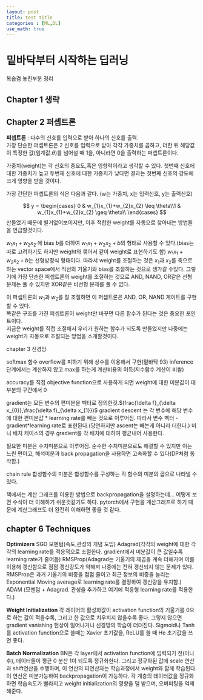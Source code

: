 ```yaml
---
layout: post
title: test title
categories : [ML,DL]
use_math: true
---
```

<!--밑바닥부터 시작하는 딥러닝--->

밑바닥부터 시작하는 딥러닝
================
복습겸 놓친부분 정리

Chapter 1 생략  
----------------  
Chapter 2 퍼셉트론  
----------------  
**퍼셉트론** : 다수의 신호를 입력으로 받아 하나의 신호를 출력.  
가장 단순한 퍼셉트론은 2 신호를 입력으로 받아 각각 가중치를 곱하고, 더한 뒤 해당값이 특정한 값(임계값.$\theta$)를 넘어설 때 1을, 아니라면 0을 출력하는 퍼셉트론이다.

가중치(weight)는 각 신호의 중요도,혹은 영향력이라고 생각할 수 있다. 첫번째 신호에 대한 가중치가 높고 두번재 신호에 대한 가중치가 낮다면 결과는 첫번째 신호의 강도에 크게 영향을 받을 것이다.

가장 간단한 퍼셉트론의 식은 다음과 같다. (w는 가중치, x는 입력신호, y는 출력신호) 

$$ y =  \begin{cases} 0 & w_{1}x_{1}+w_{2}x_{2} \leq \theta\\1 & w_{1}x_{1}+w_{2}x_{2} \geq \theta\\ \end{cases} $$
 만들었기 때문에 별거없어보이지만, 이후 적합한 weight를 자동으로 찾아내는 방법들을 언급할것이다.

$w_{1}x_{1}+w_{2}x_{2}$ 에 bias $b$를 더하여 $w_{1}x_{1}+w_{2}x_{2}+b$의 형태로 사용할 수 있다.(bias는 따로 고려하기도 하지만 weight와 묶어서 같이 weight로 표현하기도 함)
$w_{1}x_{1}+w_{2}x_{2}+b$는 선형방정식 형태이다. 따라서 weight를 조절하는 것은 $x_{1}$과 $x_{2}$를 축으로 하는 vector space에서 직선의 기울기와 bias를 조절하는 것으로 생가갈 수있다. 
그렇기에 가장 단순한 퍼셉트론의 weight를 조절하는 것으로 AND, NAND, OR같은 선형 문제는 풀 수 있지만 XOR같은 비선형 문제를 풀 수 없다.


  

이 퍼셉트론의 $w_{1}$과 $w_{2}$를 잘 조절하면 이 퍼셉트론은 AND, OR, NAND 게이트를 구현할 수 있다.  
똑같은 구조를 가진 퍼셉트론이 weight만 바꾸면 다른 함수가 된다는 것은 중요한 포인트이다.  
지금은 weight를 직접 조절해서 우리가 원하는 함수가 되도록 만들었지만 나중에는 weight가 자동으로 조절되는 방법을 소개할것이다.



chapter 3 신경망

softmax 함수
overflow를 피하기 위해 상수를 이용해서 구현(밑바닥 93)
inference 단계에서는 계산하지 않고 max를 하는게 계산비용의 이득(지수함수 계산이 비쌈)

accuracy를 직접 objective function으로 사용하게 되면 weight에 대한 미분값이 대부분의 구간에서 0

gradient는 모든 변수의 편미분을 벡터로 정의한것.$(frac{\delta f}_{\delta x_{0}},\frac{\delta f}_{\delta x_{1}})$
gradient descent 는 각 변수에 해당 변수에 대한 편미분값 * learning rate를 빼는 것으로 이루어짐.
따라서 변수 벡터 - gradient*learning rate로 표현된다.(당연하지만 ascent는 빼는게 아니라 더한다.)
미니 배치 케이스의 경우 gradient를 각 배치에 대하여 평균내어 사용한다.

필요한 미분은 수치미분으로 이루어짐. 
순수한 수치미분으로도 해결할 수 있지만 이는 느린 편이고, 해석미분과 back propagation을 사용하면 고속화할 수 있다(DP처럼 동작함.)

chain rule 합성함수의 미분은 합성함수를 구성하는 각 함수의 미분의 곱으로 나타낼 수 있다.

책에서는 계산 그래프를 이용한 방법으로 backpropagation을 설명하는데... 어떻게 보면 수식이 더 이해하기 쉬운것같기도 하다.
pytorch에서 구현을 계산그래프로 하기 때문에 계산그래프도 더 완전히 이해하면 좋을 것 같다.

chapter 6 Techniques 
----------
**Optimizers** 
SGD
모멘텀(속도,관성의 개념 도입)
Adagrad(각각의 weight에 대한 각각의 learning rate를 적응적으로 조절한다. gradient에서 미분값이 큰 값일수록 learning rate가 줄어듬)
RMSProp(Adagrad는 기울기의 제곱을 계속 더해가며 이를 이용해 갱신함으로  점점 갱신강도가 약해져 나중에는 전혀 갱신되지 않는 문제가 있다.
RMSProp은 과거 기울기의 비중을 점점 줄이고 최근 정보의 비중을 늘리는 Exponential Moving average로 learning rate를 결정하여 갱신량을 유지함.)
ADAM (모멘텀 + Adagrad. 관성을 추가하고 여기에 적응형 learning rate를 적용한다.) 

**Weight Initialization**
각 레이어의 활성화값이 activation function의 기울기를 0으로 하는 값이 적을수록, 그리고 한 값으로 치우치지 않을수록 좋다.
그렇지 않으면 gradient vanishing 현상이 일어나거나 신경망의 학습이 더뎌진다.
Sigmoid나 Tanh를 activation function으로 쓸때는 Xavier 초기값을, ReLU를 쓸 때 He 초기값을 쓰면 좋다.

**Batch Normalization**
BN은 각 layer에서 activation function에 입력되기 전(이나 후), 데이터들이 평균 0 분산 1이 되도록 정규화한다.
그리고 정규화된 값에 scale 연산과 shift연산을 수행하며, 이 연산의 피연산자는 학습과정에서 weight와 함께 학습된다.
이 연산은 미분가능하여 backpropagation이 가능하다.
각 계층의 데이터값을 정규화하면 학습속도가 빨라지고 weight initialization의 영향을 덜 받으며, 오버피팅을 억제해준다.
